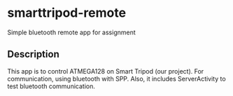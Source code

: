 # smarttripod-remote
Simple bluetooth remote app for assignment

## Description
This app is to control ATMEGA128 on Smart Tripod (our project).
For communication, using bluetooth with SPP.
Also, it includes ServerActivity to test bluetooth communication.
